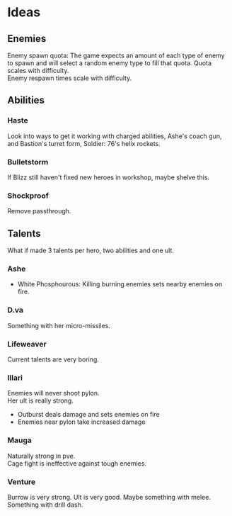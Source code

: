 # Ideas
## Enemies
Enemy spawn quota: The game expects an amount of each type of enemy to spawn and will select a random enemy type to fill that quota. Quota scales with difficulty.  
Enemy respawn times scale with difficulty.
## Abilities
### Haste
Look into ways to get it working with charged abilities, Ashe's coach gun, and Bastion's turret form, Soldier: 76's helix rockets.
### Bulletstorm
If Blizz still haven't fixed new heroes in workshop, maybe shelve this.
### Shockproof
Remove passthrough.
## Talents
What if made 3 talents per hero, two abilities and one ult.
### Ashe
- White Phosphourous: Killing burning enemies sets nearby enemies on fire.
### D.va
Something with her micro-missiles.
### Lifeweaver
Current talents are very boring.
### Illari
Enemies will never shoot pylon.  
Her ult is really strong.  
- Outburst deals damage and sets enemies on fire
- Enemies near pylon take increased damage
### Mauga
Naturally strong in pve.  
Cage fight is ineffective against tough enemies.
### Venture
Burrow is very strong.
Ult is very good.
Maybe something with melee.
Something with drill dash.

